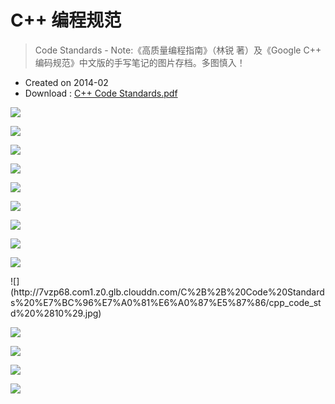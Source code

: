 # C++ 编程规范

> Code Standards - Note:《高质量编程指南》（林锐 著）及《Google C++ 编码规范》中文版的手写笔记的图片存档。多图慎入！

- Created on 2014-02
- Download : [C++ Code Standards.pdf](http://7vzp67.com1.z0.glb.clouddn.com/pdf%2FC%2B%2B%20Code%20Standards.pdf)

![](http://7vzp68.com1.z0.glb.clouddn.com/C%2B%2B%20Code%20Standards%20%E7%BC%96%E7%A0%81%E6%A0%87%E5%87%86/cpp_code_std%20%281%29.jpg)

![](http://7vzp68.com1.z0.glb.clouddn.com/C%2B%2B%20Code%20Standards%20%E7%BC%96%E7%A0%81%E6%A0%87%E5%87%86/cpp_code_std%20%282%29.jpg)

![](http://7vzp68.com1.z0.glb.clouddn.com/C%2B%2B%20Code%20Standards%20%E7%BC%96%E7%A0%81%E6%A0%87%E5%87%86/cpp_code_std%20%283%29.jpg)

![](http://7vzp68.com1.z0.glb.clouddn.com/C%2B%2B%20Code%20Standards%20%E7%BC%96%E7%A0%81%E6%A0%87%E5%87%86/cpp_code_std%20%284%29.jpg)

![](http://7vzp68.com1.z0.glb.clouddn.com/C%2B%2B%20Code%20Standards%20%E7%BC%96%E7%A0%81%E6%A0%87%E5%87%86/cpp_code_std%20%285%29.jpg)

![](http://7vzp68.com1.z0.glb.clouddn.com/C%2B%2B%20Code%20Standards%20%E7%BC%96%E7%A0%81%E6%A0%87%E5%87%86/cpp_code_std%20%286%29.jpg)

![](http://7vzp68.com1.z0.glb.clouddn.com/C%2B%2B%20Code%20Standards%20%E7%BC%96%E7%A0%81%E6%A0%87%E5%87%86/cpp_code_std%20%287%29.jpg)

![](http://7vzp68.com1.z0.glb.clouddn.com/C%2B%2B%20Code%20Standards%20%E7%BC%96%E7%A0%81%E6%A0%87%E5%87%86/cpp_code_std%20%288%29.jpg)

![](http://7vzp68.com1.z0.glb.clouddn.com/C%2B%2B%20Code%20Standards%20%E7%BC%96%E7%A0%81%E6%A0%87%E5%87%86/cpp_code_std%20%289%29.jpg)

<div>
![](http://7vzp68.com1.z0.glb.clouddn.com/C%2B%2B%20Code%20Standards%20%E7%BC%96%E7%A0%81%E6%A0%87%E5%87%86/cpp_code_std%20%2810%29.jpg)

![](http://7vzp68.com1.z0.glb.clouddn.com/C%2B%2B%20Code%20Standards%20%E7%BC%96%E7%A0%81%E6%A0%87%E5%87%86/cpp_code_std%20%2811%29.jpg)

![](http://7vzp68.com1.z0.glb.clouddn.com/C%2B%2B%20Code%20Standards%20%E7%BC%96%E7%A0%81%E6%A0%87%E5%87%86/cpp_code_std%20%2812%29.jpg)

![](http://7vzp68.com1.z0.glb.clouddn.com/C%2B%2B%20Code%20Standards%20%E7%BC%96%E7%A0%81%E6%A0%87%E5%87%86/cpp_code_std%20%2813%29.jpg)

![](http://7vzp68.com1.z0.glb.clouddn.com/C%2B%2B%20Code%20Standards%20%E7%BC%96%E7%A0%81%E6%A0%87%E5%87%86/cpp_code_std%20%2814%29.jpg)

